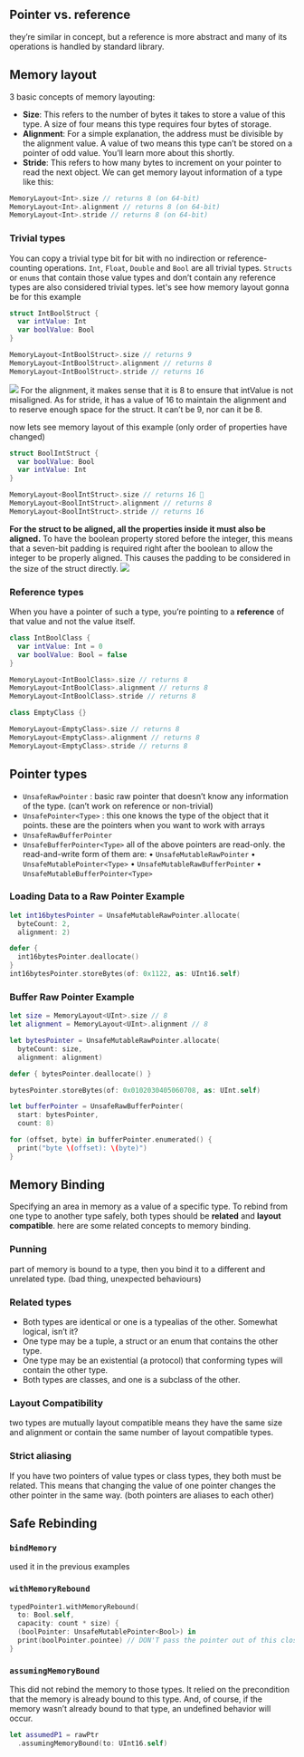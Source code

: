 ## Pointer vs. reference
they’re similar in concept, but a reference is more abstract and many of its operations is handled by standard library.
## Memory layout
3 basic concepts of memory layouting:
- **Size**: This refers to the number of bytes it takes to store a value of this type. A size of four means this type requires four bytes of storage.
- **Alignment**: For a simple explanation, the address must be divisible by the alignment value. A value of two means this type can’t be stored on a pointer of odd value. You’ll learn more about this shortly.
- **Stride**: This refers to how many bytes to increment on your pointer to read the next object.
We can get memory layout information of a type like this:
```Swift
MemoryLayout<Int>.size // returns 8 (on 64-bit)
MemoryLayout<Int>.alignment // returns 8 (on 64-bit)
MemoryLayout<Int>.stride // returns 8 (on 64-bit)
```
### Trivial types
You can copy a trivial type bit for bit with no indirection or reference-counting operations.
`Int`, `Float`, `Double` and `Bool` are all trivial types. `Structs` or `enums` that contain those value types and don’t contain any reference types are also considered trivial types.
let's see how memory layout gonna be for this example
```Swift
struct IntBoolStruct {
  var intValue: Int
  var boolValue: Bool
}

MemoryLayout<IntBoolStruct>.size // returns 9
MemoryLayout<IntBoolStruct>.alignment // returns 8
MemoryLayout<IntBoolStruct>.stride // returns 16
```
![](memory-layout1.png)
For the alignment, it makes sense that it is 8 to ensure that intValue is not misaligned. As for stride, it has a value of 16 to maintain the alignment and to reserve enough space for the struct. It can’t be 9, nor can it be 8.

now lets see memory layout of this example (only order of properties have changed)
```Swift
struct BoolIntStruct {
  var boolValue: Bool
  var intValue: Int
}

MemoryLayout<BoolIntStruct>.size // returns 16 🤔
MemoryLayout<BoolIntStruct>.alignment // returns 8
MemoryLayout<BoolIntStruct>.stride // returns 16
```
**For the struct to be aligned, all the properties inside it must also be aligned.** To have the boolean property stored before the integer, this means that a seven-bit padding is required right after the boolean to allow the integer to be properly aligned. This causes the padding to be considered in the size of the struct directly.
![](memory-layout2.png)
### Reference types
When you have a pointer of such a type, you’re pointing to a **reference** of that value and not the value itself.
``` Swift
class IntBoolClass {
  var intValue: Int = 0
  var boolValue: Bool = false
}

MemoryLayout<IntBoolClass>.size // returns 8
MemoryLayout<IntBoolClass>.alignment // returns 8
MemoryLayout<IntBoolClass>.stride // returns 8

class EmptyClass {}

MemoryLayout<EmptyClass>.size // returns 8
MemoryLayout<EmptyClass>.alignment // returns 8
MemoryLayout<EmptyClass>.stride // returns 8
```
## Pointer types
* `UnsafeRawPointer` : basic raw pointer that doesn’t know any information of the type. (can’t work on reference or non-trivial)
* `UnsafePointer<Type>` : this one knows the type of the object that it points.
these are the pointers when you want to work with arrays
* `UnsafeRawBufferPointer`
* `UnsafeBufferPointer<Type>`
all of the above pointers are read-only. the read-and-write form of them are:
• `UnsafeMutableRawPointer`
• `UnsafeMutablePointer<Type>`
• `UnsafeMutableRawBufferPointer`
• `UnsafeMutableBufferPointer<Type>`
### Loading Data to a Raw Pointer Example
```Swift
let int16bytesPointer = UnsafeMutableRawPointer.allocate(
  byteCount: 2,
  alignment: 2)

defer {
  int16bytesPointer.deallocate()
}
int16bytesPointer.storeBytes(of: 0x1122, as: UInt16.self)
```
### Buffer Raw Pointer Example
```Swift
let size = MemoryLayout<UInt>.size // 8
let alignment = MemoryLayout<UInt>.alignment // 8

let bytesPointer = UnsafeMutableRawPointer.allocate(
  byteCount: size,
  alignment: alignment)

defer { bytesPointer.deallocate() }

bytesPointer.storeBytes(of: 0x0102030405060708, as: UInt.self)

let bufferPointer = UnsafeRawBufferPointer(
  start: bytesPointer,
  count: 8)

for (offset, byte) in bufferPointer.enumerated() {
  print("byte \(offset): \(byte)")
}
```
## Memory Binding
Specifying an area in memory as a value of a specific type. To rebind from one type to another type safely, both types should be **related** and **layout compatible**. here are some related concepts to memory binding.
### Punning
part of memory is bound to a type, then you bind it to a different and unrelated type. (bad thing, unexpected behaviours)
### Related types
-   Both types are identical or one is a typealias of the other. Somewhat logical, isn’t it?
-   One type may be a tuple, a struct or an enum that contains the other type.
-   One type may be an existential (a protocol) that conforming types will contain the other type.
-   Both types are classes, and one is a subclass of the other.
### Layout Compatibility
two types are mutually layout compatible means they have the same size and alignment or contain the same number of layout compatible types.
### Strict aliasing
If you have two pointers of value types or class types, they both must be related. This means that changing the value of one pointer changes the other pointer in the same way. (both pointers are aliases to each other)
## Safe Rebinding
### `bindMemory`
used it in the previous examples
### `withMemoryRebound`
```Swift
typedPointer1.withMemoryRebound(
  to: Bool.self,
  capacity: count * size) {
  (boolPointer: UnsafeMutablePointer<Bool>) in
  print(boolPointer.pointee) // DON'T pass the pointer out of this closure
}
```
### `assumingMemoryBound`
This did not rebind the memory to those types. It relied on the precondition that the memory is already bound to this type. And, of course, if the memory wasn’t already bound to that type, an undefined behavior will occur.
```Swift
let assumedP1 = rawPtr
  .assumingMemoryBound(to: UInt16.self)
```